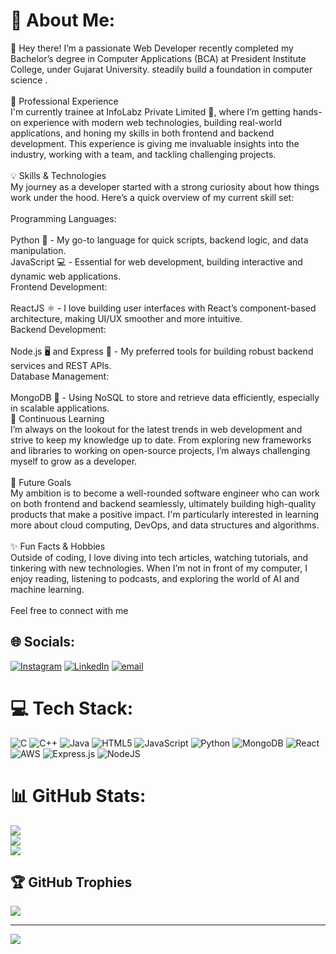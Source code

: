 # 💫 About Me:
👋 Hey there! I’m a passionate Web Developer recently completed my Bachelor’s degree in Computer Applications (BCA) at President Institute College, under Gujarat University. steadily build a foundation in computer science .<br><br>🚀 Professional Experience<br>I'm currently trainee at InfoLabz Private Limited 🏢, where I’m getting hands-on experience with modern web technologies, building real-world applications, and honing my skills in both frontend and backend development. This experience is giving me invaluable insights into the industry, working with a team, and tackling challenging projects.<br><br>💡 Skills & Technologies<br>My journey as a developer started with a strong curiosity about how things work under the hood. Here’s a quick overview of my current skill set:<br><br>Programming Languages:<br><br>Python 🐍 - My go-to language for quick scripts, backend logic, and data manipulation.<br>JavaScript 💻 - Essential for web development, building interactive and dynamic web applications.<br>Frontend Development:<br><br>ReactJS ⚛ - I love building user interfaces with React’s component-based architecture, making UI/UX smoother and more intuitive.<br>Backend Development:<br><br>Node.js 🖥 and Express 🚀 - My preferred tools for building robust backend services and REST APIs.<br>Database Management:<br><br>MongoDB 🍃 - Using NoSQL to store and retrieve data efficiently, especially in scalable applications.<br>🌱 Continuous Learning<br>I’m always on the lookout for the latest trends in web development and strive to keep my knowledge up to date. From exploring new frameworks and libraries to working on open-source projects, I’m always challenging myself to grow as a developer.<br><br>🎯 Future Goals<br>My ambition is to become a well-rounded software engineer who can work on both frontend and backend seamlessly, ultimately building high-quality products that make a positive impact. I'm particularly interested in learning more about cloud computing, DevOps, and data structures and algorithms.<br><br>✨ Fun Facts & Hobbies<br>Outside of coding, I love diving into tech articles, watching tutorials, and tinkering with new technologies. When I’m not in front of my computer, I enjoy reading, listening to podcasts, and exploring the world of AI and machine learning.<br><br>Feel free to connect with me


## 🌐 Socials:
[![Instagram](https://img.shields.io/badge/Instagram-%23E4405F.svg?logo=Instagram&logoColor=white)](https://instagram.com/vaibhav1466) [![LinkedIn](https://img.shields.io/badge/LinkedIn-%230077B5.svg?logo=linkedin&logoColor=white)](https://linkedin.com/in/vaibhavl1466) [![email](https://img.shields.io/badge/Email-D14836?logo=gmail&logoColor=white)](mailto:vaibhavl1466@gmail.com) 

# 💻 Tech Stack:
![C](https://img.shields.io/badge/c-%2300599C.svg?style=for-the-badge&logo=c&logoColor=white) ![C++](https://img.shields.io/badge/c++-%2300599C.svg?style=for-the-badge&logo=c%2B%2B&logoColor=white) ![Java](https://img.shields.io/badge/java-%23ED8B00.svg?style=for-the-badge&logo=openjdk&logoColor=white) ![HTML5](https://img.shields.io/badge/html5-%23E34F26.svg?style=for-the-badge&logo=html5&logoColor=white) ![JavaScript](https://img.shields.io/badge/javascript-%23323330.svg?style=for-the-badge&logo=javascript&logoColor=%23F7DF1E) ![Python](https://img.shields.io/badge/python-3670A0?style=for-the-badge&logo=python&logoColor=ffdd54) ![MongoDB](https://img.shields.io/badge/MongoDB-%234ea94b.svg?style=for-the-badge&logo=mongodb&logoColor=white) ![React](https://img.shields.io/badge/react-%2320232a.svg?style=for-the-badge&logo=react&logoColor=%2361DAFB) ![AWS](https://img.shields.io/badge/AWS-%23FF9900.svg?style=for-the-badge&logo=amazon-aws&logoColor=white) ![Express.js](https://img.shields.io/badge/express.js-%23404d59.svg?style=for-the-badge&logo=express&logoColor=%2361DAFB) ![NodeJS](https://img.shields.io/badge/node.js-6DA55F?style=for-the-badge&logo=node.js&logoColor=white)
# 📊 GitHub Stats:
![](https://github-readme-stats.vercel.app/api?username=VAIBHAV1466&theme=dark&hide_border=false&include_all_commits=false&count_private=false)<br/>
![](https://nirzak-streak-stats.vercel.app/?user=VAIBHAV1466&theme=dark&hide_border=false)<br/>
![](https://github-readme-stats.vercel.app/api/top-langs/?username=VAIBHAV1466&theme=dark&hide_border=false&include_all_commits=false&count_private=false&layout=compact)

## 🏆 GitHub Trophies
![](https://github-profile-trophy.vercel.app/?username=VAIBHAV1466&theme=radical&no-frame=false&no-bg=true&margin-w=4)

---
[![](https://visitcount.itsvg.in/api?id=VAIBHAV1466&icon=0&color=0)](https://visitcount.itsvg.in)

<!-- Proudly created with GPRM ( https://gprm.itsvg.in ) -->
